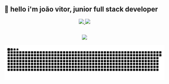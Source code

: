 ## 👋 hello i'm joão vitor, junior full stack developer
<div align="center">
  <a href="https://github.com/Ocults">
  <img height="180em" src="https://github-readme-stats.vercel.app/api?username=Ocults&show_icons=true&theme=tokyonight&include_all_commits=true&count_private=true"/>
  <img height="180em" src="https://github-readme-stats.vercel.app/api/top-langs/?username=Ocults&layout=compact&langs_count=7&theme=tokyonight"/>
</div>

<div style="display: inline_block"><br>
<p align="center">
  <a href="https://skillicons.dev">
    <img src="https://skillicons.dev/icons?i=git,html,css,js,typescript,python,mysql,react,cpp,linux,neovim,vscode" />
  </a>
</p>
</div>

![Snake animation](https://github.com/Ocults/Ocults/blob/output/github-contribution-grid-snake.svg)
